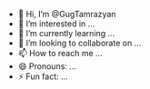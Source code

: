 - 👋 Hi, I’m @GugTamrazyan
- 👀 I’m interested in ...
- 🌱 I’m currently learning ...
- 💞️ I’m looking to collaborate on ...
- 📫 How to reach me ...
- 😄 Pronouns: ...
- ⚡ Fun fact: ...

<!---
GugTamrazyan/GugTamrazyan is a ✨ special ✨ repository because its `README.md` (this file) appears on your GitHub profile.
You can click the Preview link to take a look at your changes.
--->
